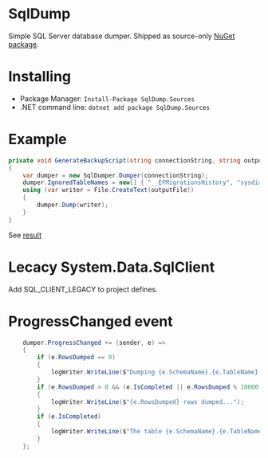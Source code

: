 # SqlDump
Simple SQL Server database dumper. Shipped as source-only [NuGet package](https://www.nuget.org/packages/SqlDump.Sources).

# Installing
* Package Manager: `Install-Package SqlDump.Sources`
* .NET command line: `dotnet add package SqlDump.Sources`

# Example
``` csharp
private void GenerateBackupScript(string connectionString, string outputFile)
{
    var dumper = new SqlDumper.Dumper(connectionString);
    dumper.IgnoredTableNames = new[] { "__EFMigrationsHistory", "sysdiagrams" };
    using (var writer = File.CreateText(outputFile))
    {
        dumper.Dump(writer);
    }
}
```
See [result](https://raw.githubusercontent.com/ArtemAvramenko/SqlDump/master/Tests/Data.sql)

# Lecacy System.Data.SqlClient
Add SQL_CLIENT_LEGACY to project defines.

# ProgressChanged event
``` csharp
    dumper.ProgressChanged += (sender, e) =>
    {
        if (e.RowsDumped == 0)
        {
            logWriter.WriteLine($"Dumping {e.SchemaName}.{e.TableName}...");
        }
        if (e.RowsDumped > 0 && (e.IsCompleted || e.RowsDumped % 10000 == 0))
        {
            logWriter.WriteLine($"{e.RowsDumped} rows dumped...");
        }
        if (e.IsCompleted)
        {
            logWriter.WriteLine($"The table {e.SchemaName}.{e.TableName} has been dumped");
        }
    };
```

